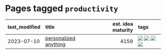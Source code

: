 # Pages tagged `productivity`

|last_modified|title|est. idea maturity|tags
|:---|:---|---:|:---|
|2023-07-10|[personalized anything](../personalized_anything.md)|4159|[![](https://img.shields.io/badge/tag-gdpr_data_export-29349d)](../tags/gdpr_data_export.md) [![](https://img.shields.io/badge/tag-llm-50c04b)](../tags/llm.md) [![](https://img.shields.io/badge/tag-personalization-4072a1)](../tags/personalization.md) [![](https://img.shields.io/badge/tag-productivity-7c795e)](../tags/productivity.md)|